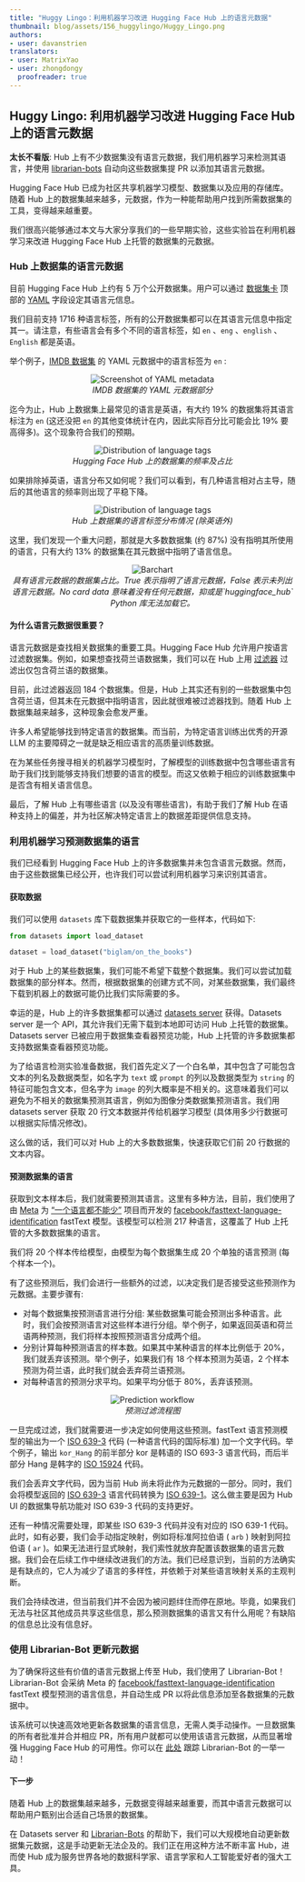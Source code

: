 ```yaml
---
title: "Huggy Lingo：利用机器学习改进 Hugging Face Hub 上的语言元数据"
thumbnail: blog/assets/156_huggylingo/Huggy_Lingo.png
authors:
- user: davanstrien
translators:
- user: MatrixYao
- user: zhongdongy
  proofreader: true
---
```


## Huggy Lingo: 利用机器学习改进 Hugging Face Hub 上的语言元数据

**太长不看版**: Hub 上有不少数据集没有语言元数据，我们用机器学习来检测其语言，并使用 [librarian-bots](https://huggingface.co/librarian-bots) 自动向这些数据集提 PR 以添加其语言元数据。

Hugging Face Hub 已成为社区共享机器学习模型、数据集以及应用的存储库。随着 Hub 上的数据集越来越多，元数据，作为一种能帮助用户找到所需数据集的工具，变得越来越重要。

我们很高兴能够通过本文与大家分享我们的一些早期实验，这些实验旨在利用机器学习来改进 Hugging Face Hub 上托管的数据集的元数据。

### Hub 上数据集的语言元数据

目前 Hugging Face Hub 上约有 5 万个公开数据集。用户可以通过 [数据集卡](https://huggingface.co/docs/datasets/upload_dataset#create-a-dataset-card) 顶部的 [YAML](https://en.wikipedia.org/wiki/YAML) 字段设定其语言元信息。

我们目前支持 1716 种语言标签，所有的公开数据集都可以在其语言元信息中指定其一。请注意，有些语言会有多个不同的语言标签，如 `en` 、`eng` 、`english` 、`English` 都是英语。

举个例子，[IMDB 数据集](https://huggingface.co/datasets/imdb) 的 YAML 元数据中的语言标签为 `en` :

<p align="center">
 <img src="https://huggingface.co/datasets/huggingface/documentation-images/resolve/main/blog/huggy_lingo/lang_metadata.png" alt="Screenshot of YAML metadata"><br>
<em>IMDB 数据集的 YAML 元数据部分 </em>
 </p>

迄今为止，Hub 上数据集上最常见的语言是英语，有大约 19% 的数据集将其语言标注为 `en` (这还没把 `en` 的其他变体统计在内，因此实际百分比可能会比 19% 要高得多)。这个现象符合我们的预期。

<p align="center">
     <img src="https://huggingface.co/datasets/huggingface/documentation-images/resolve/main/blog/huggy_lingo/lang_freq.png" alt="Distribution of language tags"><br>
     <em>Hugging Face Hub 上的数据集的频率及占比 </em>
 </p>

如果排除掉英语，语言分布又如何呢？我们可以看到，有几种语言相对占主导，随后的其他语言的频率则出现了平稳下降。

<p align="center">
     <img src="https://huggingface.co/datasets/huggingface/documentation-images/resolve/main/blog/huggy_lingo/lang_freq_distribution.png" alt="Distribution of language tags"><br>
     <em>Hub 上数据集的语言标签分布情况 (除英语外) </em>
 </p>

这里，我们发现一个重大问题，那就是大多数数据集 (约 87%) 没有指明其所使用的语言，只有大约 13% 的数据集在其元数据中指明了语言信息。

<p align="center">
     <img src="https://huggingface.co/datasets/huggingface/documentation-images/resolve/main/blog/huggy_lingo/has_lang_info_bar.png" alt="Barchart"><br>
     <em>具有语言元数据的数据集占比。True 表示指明了语言元数据，False 表示未列出语言元数据。No card data 意味着没有任何元数据，抑或是`huggingface_hub` Python 库无法加载它。</em>
</p>

#### 为什么语言元数据很重要？

语言元数据是查找相关数据集的重要工具。Hugging Face Hub 允许用户按语言过滤数据集。例如，如果想查找荷兰语数据集，我们可以在 Hub 上用 [过滤器](https://huggingface.co/datasets?language=language:nl&sort=trending) 过滤出仅包含荷兰语的数据集。

目前，此过滤器返回 184 个数据集。但是，Hub 上其实还有别的一些数据集中包含荷兰语，但其未在元数据中指明语言，因此就很难被过滤器找到。随着 Hub 上数据集越来越多，这种现象会愈发严重。

许多人希望能够找到特定语言的数据集。而当前，为特定语言训练出优秀的开源 LLM 的主要障碍之一就是缺乏相应语言的高质量训练数据。

在为某些任务搜寻相关的机器学习模型时，了解模型的训练数据中包含哪些语言有助于我们找到能够支持我们想要的语言的模型。而这又依赖于相应的训练数据集中是否含有相关语言信息。

最后，了解 Hub 上有哪些语言 (以及没有哪些语言)，有助于我们了解 Hub 在语种支持上的偏差，并为社区解决特定语言上的数据差距提供信息支持。

### 利用机器学习预测数据集的语言

我们已经看到 Hugging Face Hub 上的许多数据集并未包含语言元数据。然而，由于这些数据集已经公开，也许我们可以尝试利用机器学习来识别其语言。

#### 获取数据

我们可以使用 `datasets` 库下载数据集并获取它的一些样本，代码如下:

```python
from datasets import load_dataset

dataset = load_dataset("biglam/on_the_books")
```

对于 Hub 上的某些数据集，我们可能不希望下载整个数据集。我们可以尝试加载数据集的部分样本。然而，根据数据集的创建方式不同，对某些数据集，我们最终下载到机器上的数据可能仍比我们实际需要的多。

幸运的是，Hub 上的许多数据集都可以通过 [datasets server](https://huggingface.co/docs/datasets-server/index) 获得。Datasets server 是一个 API，其允许我们无需下载到本地即可访问 Hub 上托管的数据集。Datasets server 已被应用于数据集查看器预览功能，Hub 上托管的许多数据集都支持数据集查看器预览功能。

为了给语言检测实验准备数据，我们首先定义了一个白名单，其中包含了可能包含文本的列名及数据类型，如名字为 `text` 或 `prompt` 的列以及数据类型为 `string` 的特征可能包含文本，但名字为 `image` 的列大概率是不相关的。这意味着我们可以避免为不相关的数据集预测其语言，例如为图像分类数据集预测语言。我们用 datasets server 获取 20 行文本数据并传给机器学习模型 (具体用多少行数据可以根据实际情况修改)。

这么做的话，我们可以对 Hub 上的大多数数据集，快速获取它们前 20 行数据的文本内容。

#### 预测数据集的语言

获取到文本样本后，我们就需要预测其语言。这里有多种方法，目前，我们使用了由 [Meta](https://huggingface.co/facebook) 为 [“一个语言都不能少”](https://ai.facebook.com/research/no-language-left-behind/) 项目而开发的 [facebook/fasttext-language-identification](https://huggingface.co/facebook/fasttext-language-identification) fastText 模型。该模型可以检测 217 种语言，这覆盖了 Hub 上托管的大多数数据集的语言。

我们将 20 个样本传给模型，由模型为每个数据集生成 20 个单独的语言预测 (每个样本一个)。

有了这些预测后，我们会进行一些额外的过滤，以决定我们是否接受这些预测作为元数据。主要步骤有:

- 对每个数据集按预测语言进行分组: 某些数据集可能会预测出多种语言。此时，我们会按预测语言对这些样本进行分组。举个例子，如果返回英语和荷兰语两种预测，我们将样本按照预测语言分成两个组。
- 分别计算每种预测语言的样本数。如果其中某种语言的样本比例低于 20%，我们就丢弃该预测。举个例子，如果我们有 18 个样本预测为英语，2 个样本预测为荷兰语，此时我们就会丢弃荷兰语预测。
- 对每种语言的预测分求平均。如果平均分低于 80%，丢弃该预测。

<p align="center">
     <img src="https://huggingface.co/datasets/huggingface/documentation-images/resolve/main/blog/huggy_lingo/prediction-flow.png" alt="Prediction workflow"><br>
     <em>预测过滤流程图</em>
 </p>

一旦完成过滤，我们就需要进一步决定如何使用这些预测。fastText 语言预测模型的输出为一个 [ISO 639-3](https://en.wikipedia.org/wiki/ISO_639-3) 代码 (一种语言代码的国际标准) 加一个文字代码。举个例子，输出 `kor_Hang` 的前半部分 kor 是韩语的 ISO 693-3 语言代码，而后半部分 Hang 是韩字的 [ISO 15924](https://en.wikipedia.org/wiki/ISO_15924) 代码。

我们会丢弃文字代码，因为当前 Hub 尚未将此作为元数据的一部分。同时，我们会将模型返回的 [ISO 639-3](https://en.wikipedia.org/wiki/ISO_639-3) 语言代码转换为 [ISO 639-1](https://en.wikipedia.org/wiki/ISO_639-1)。这么做主要是因为 Hub UI 的数据集导航功能对 ISO 639-3 代码的支持更好。

还有一种情况需要处理，即某些 ISO 639-3 代码并没有对应的 ISO 639-1 代码。此时，如有必要，我们会手动指定映射，例如将标准阿拉伯语 ( `arb` ) 映射到阿拉伯语 ( `ar` )。如果无法进行显式映射，我们索性就放弃配置该数据集的语言元数据。我们会在后续工作中继续改进我们的方法。我们已经意识到，当前的方法确实是有缺点的，它人为减少了语言的多样性，并依赖于对某些语言映射关系的主观判断。

我们会持续改进，但当前我们并不会因为被问题绊住而停在原地。毕竟，如果我们无法与社区其他成员共享这些信息，那么预测数据集的语言又有什么用呢？有缺陷的信息总比没有信息好。

### 使用 Librarian-Bot 更新元数据

为了确保将这些有价值的语言元数据上传至 Hub，我们使用了 Librarian-Bot！ Librarian-Bot 会采纳 Meta 的 [facebook/fasttext-language-identification](https://huggingface.co/facebook/fasttext-language-identification) fastText 模型预测的语言信息，并自动生成 PR 以将此信息添加至各数据集的元数据中。

该系统可以快速高效地更新各数据集的语言信息，无需人类手动操作。一旦数据集的所有者批准并合并相应 PR，所有用户就都可以使用该语言元数据，从而显著增强 Hugging Face Hub 的可用性。你可以在 [此处](https://huggingface.co/librarian-bot/activity/community) 跟踪 Librarian-Bot 的一举一动！

#### 下一步

随着 Hub 上的数据集越来越多，元数据变得越来越重要，而其中语言元数据可以帮助用户甄别出合适自己场景的数据集。

在 Datasets server 和 [Librarian-Bots](https://huggingface.co/librarian-bots) 的帮助下，我们可以大规模地自动更新数据集元数据，这是手动更新无法企及的。我们正在用这种方法不断丰富 Hub，进而使 Hub 成为服务世界各地的数据科学家、语言学家和人工智能爱好者的强大工具。